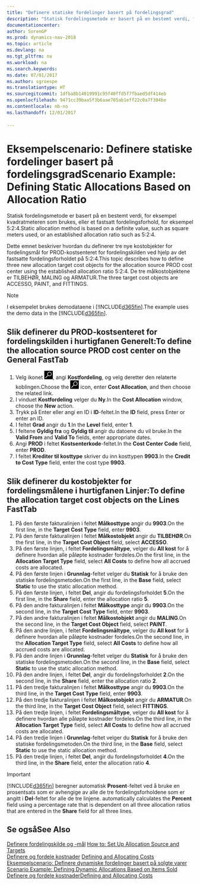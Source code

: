 ```yaml
---
title: "Definere statiske fordelinger basert på fordelingsgrad"
description: "Statisk fordelingsmetode er basert på en bestemt verdi, for eksempel kvadratmeteren som brukes, eller et fastsatt fordelingsforhold, for eksempel 5:2:4."
documentationcenter: 
author: SorenGP
ms.prod: dynamics-nav-2018
ms.topic: article
ms.devlang: na
ms.tgt_pltfrm: na
ms.workload: na
ms.search.keywords: 
ms.date: 07/01/2017
ms.author: sgroespe
ms.translationtype: HT
ms.sourcegitcommit: 1dfba8b14019991c95f40ffd5f7fbaed5df414eb
ms.openlocfilehash: 9471cc39baa5f3b6aae705ab1eff22c0a7f304be
ms.contentlocale: nb-no
ms.lasthandoff: 12/01/2017

---
```

# <a name="scenario-example-defining-static-allocations-based-on-allocation-ratio"></a><span data-ttu-id="5863a-103">Eksempelscenario: Definere statiske fordelinger basert på fordelingsgrad</span><span class="sxs-lookup"><span data-stu-id="5863a-103">Scenario Example: Defining Static Allocations Based on Allocation Ratio</span></span>
<span data-ttu-id="5863a-104">Statisk fordelingsmetode er basert på en bestemt verdi, for eksempel kvadratmeteren som brukes, eller et fastsatt fordelingsforhold, for eksempel 5:2:4.</span><span class="sxs-lookup"><span data-stu-id="5863a-104">Static allocation method is based on a definite value, such as square meters used, or an established allocation ratio such as 5:2:4.</span></span>  

<span data-ttu-id="5863a-105">Dette emnet beskriver hvordan du definerer tre nye kostobjekter for fordelingsmål for PROD-kostsenteret for fordelingskilden ved hjelp av det fastsatte fordelingsforholdet på 5:2:4.</span><span class="sxs-lookup"><span data-stu-id="5863a-105">This topic describes how to define three new allocation target cost objects for the allocation source PROD cost center using the established allocation ratio 5:2:4.</span></span> <span data-ttu-id="5863a-106">De tre målkostobjektene er TILBEHØR, MALING og ARMATUR.</span><span class="sxs-lookup"><span data-stu-id="5863a-106">The three target cost objects are ACCESSO, PAINT, and FITTINGS.</span></span>  

> [!NOTE]  
>  <span data-ttu-id="5863a-107">I eksempelet brukes demodataene i [!INCLUDE[d365fin](includes/d365fin_md.md)].</span><span class="sxs-lookup"><span data-stu-id="5863a-107">The example uses the demo data in the [!INCLUDE[d365fin](includes/d365fin_md.md)].</span></span>  

## <a name="to-define-the-allocation-source-prod-cost-center-on-the-general-fasttab"></a><span data-ttu-id="5863a-108">Slik definerer du PROD-kostsenteret for fordelingskilden i hurtigfanen Generelt:</span><span class="sxs-lookup"><span data-stu-id="5863a-108">To define the allocation source PROD cost center on the General FastTab</span></span>  

1.  <span data-ttu-id="5863a-109">Velg ikonet ![Søk etter side eller rapport](media/ui-search/search_small.png "Søk etter side eller rapport"), angi **Kostfordeling**, og velg deretter den relaterte koblingen.</span><span class="sxs-lookup"><span data-stu-id="5863a-109">Choose the ![Search for Page or Report](media/ui-search/search_small.png "Search for Page or Report icon") icon, enter **Cost Allocation**, and then choose the related link.</span></span>  
2.  <span data-ttu-id="5863a-110">I vinduet **Kostfordeling** velger du **Ny**.</span><span class="sxs-lookup"><span data-stu-id="5863a-110">In the **Cost Allocation** window, choose the **New** action.</span></span>  
3.  <span data-ttu-id="5863a-111">Trykk på Enter eller angi en ID i **ID**-feltet.</span><span class="sxs-lookup"><span data-stu-id="5863a-111">In the **ID** field, press Enter or enter an ID.</span></span>  
4.  <span data-ttu-id="5863a-112">I feltet **Grad** angir du **1**.</span><span class="sxs-lookup"><span data-stu-id="5863a-112">In the **Level** field, enter **1**.</span></span>  
5.  <span data-ttu-id="5863a-113">I feltene **Gyldig fra** og **Gyldig til** angir du datoene du vil bruke.</span><span class="sxs-lookup"><span data-stu-id="5863a-113">In the **Valid From** and **Valid To** fields, enter appropriate dates.</span></span>  
6.  <span data-ttu-id="5863a-114">Angi **PROD** i feltet **Kostsenterkode**-feltet.</span><span class="sxs-lookup"><span data-stu-id="5863a-114">In the **Cost Center Code** field, enter **PROD**.</span></span>  
7.  <span data-ttu-id="5863a-115">I feltet **Krediter til kosttype** skriver du inn kosttypen **9903**.</span><span class="sxs-lookup"><span data-stu-id="5863a-115">In the **Credit to Cost Type** field, enter the cost type **9903**.</span></span>  

## <a name="to-define-the-allocation-target-cost-objects-on-the-lines-fasttab"></a><span data-ttu-id="5863a-116">Slik definerer du kostobjekter for fordelingsmålene i hurtigfanen Linjer:</span><span class="sxs-lookup"><span data-stu-id="5863a-116">To define the allocation target cost objects on the Lines FastTab</span></span>  

1.  <span data-ttu-id="5863a-117">På den første fakturalinjen i feltet **Målkosttype** angir du **9903**.</span><span class="sxs-lookup"><span data-stu-id="5863a-117">On the first line, in the **Target Cost Type** field, enter **9903**.</span></span>  
2.  <span data-ttu-id="5863a-118">På den første fakturalinjen i feltet **Målkostobjekt** angir du **TILBEHØR**.</span><span class="sxs-lookup"><span data-stu-id="5863a-118">On the first line, in the **Target Cost Object** field, select **ACCESSO**.</span></span>  
3.  <span data-ttu-id="5863a-119">På den første linjen, i feltet **Fordelingsmåltype**, velger du **All kost** for å definere hvordan alle påløpte kostnader fordeles.</span><span class="sxs-lookup"><span data-stu-id="5863a-119">On the first line, in the **Allocation Target Type** field, select **All Costs** to define how all accrued costs are allocated.</span></span>  
4.  <span data-ttu-id="5863a-120">På den første linjen i **Grunnlag**-feltet velger du **Statisk** for å bruke den statiske fordelingsmetoden.</span><span class="sxs-lookup"><span data-stu-id="5863a-120">On the first line, in the **Base** field, select **Static** to use the static allocation method.</span></span>  
5.  <span data-ttu-id="5863a-121">På den første linjen, i feltet **Del**, angir du fordelingsforholdet **5**.</span><span class="sxs-lookup"><span data-stu-id="5863a-121">On the first line, in the **Share** field, enter the allocation ratio **5**.</span></span>  
6.  <span data-ttu-id="5863a-122">På den andre fakturalinjen i feltet **Målkosttype** angir du **9903**.</span><span class="sxs-lookup"><span data-stu-id="5863a-122">On the second line, in the **Target Cost Type** field, enter **9903**.</span></span>  
7.  <span data-ttu-id="5863a-123">På den andre fakturalinjen i feltet **Målkostobjekt** angir du **MALING**.</span><span class="sxs-lookup"><span data-stu-id="5863a-123">On the second line, in the **Target Cost Object** field, select **PAINT**.</span></span>  
8.  <span data-ttu-id="5863a-124">På den andre linjen, i feltet **Fordelingsmåltype**, velger du **All kost** for å definere hvordan alle påløpte kostnader fordeles.</span><span class="sxs-lookup"><span data-stu-id="5863a-124">On the second line, in the **Allocation Target Type** field, select **All Costs** to define how all accrued costs are allocated.</span></span>  
9. <span data-ttu-id="5863a-125">På den andre linjen i **Grunnlag**-feltet velger du **Statisk** for å bruke den statiske fordelingsmetoden.</span><span class="sxs-lookup"><span data-stu-id="5863a-125">On the second line, in the **Base** field, select **Static** to use the static allocation method.</span></span>  
10. <span data-ttu-id="5863a-126">På den andre linjen, i feltet **Del**, angir du fordelingsforholdet **2**.</span><span class="sxs-lookup"><span data-stu-id="5863a-126">On the second line, in the **Share** field, enter the allocation ratio **2**.</span></span>  
11. <span data-ttu-id="5863a-127">På den tredje fakturalinjen i feltet **Målkosttype** angir du **9903**.</span><span class="sxs-lookup"><span data-stu-id="5863a-127">On the third line, in the **Target Cost Type** field, enter **9903**.</span></span>  
12. <span data-ttu-id="5863a-128">På den tredje fakturalinjen i feltet **Målkostobjekt** angir du **ARMATUR**.</span><span class="sxs-lookup"><span data-stu-id="5863a-128">On the third line, in the **Target Cost Object** field, select **FITTINGS**.</span></span>  
13. <span data-ttu-id="5863a-129">På den tredje linjen, i feltet **Fordelingsmåltype**, velger du **All kost** for å definere hvordan alle påløpte kostnader fordeles.</span><span class="sxs-lookup"><span data-stu-id="5863a-129">On the third line, in the **Allocation Target Type** field, select **All Costs** to define how all accrued costs are allocated.</span></span>  
14. <span data-ttu-id="5863a-130">På den tredje linjen i **Grunnlag**-feltet velger du **Statisk** for å bruke den statiske fordelingsmetoden.</span><span class="sxs-lookup"><span data-stu-id="5863a-130">On the third line, in the **Base** field, select **Static** to use the static allocation method.</span></span>  
15. <span data-ttu-id="5863a-131">På den tredje linjen, i feltet **Del**, angir du fordelingsforholdet **4**.</span><span class="sxs-lookup"><span data-stu-id="5863a-131">On the third line, in the **Share** field, enter the allocation ratio **4**.</span></span>  

> [!IMPORTANT]  
>  [!INCLUDE[d365fin](includes/d365fin_md.md)]<span data-ttu-id="5863a-132"> beregner automatisk **Prosent**-feltet ved å bruke en prosentsats som er avhengige av alle de tre fordelingsforholdene som er angitt i **Del**-feltet for alle de tre linjene.</span><span class="sxs-lookup"><span data-stu-id="5863a-132"> automatically calculates the **Percent** field using a percentage rate that is dependent on all three allocation ratios that are entered in the **Share** field for all three lines.</span></span>  

## <a name="see-also"></a><span data-ttu-id="5863a-133">Se også</span><span class="sxs-lookup"><span data-stu-id="5863a-133">See Also</span></span>  
<span data-ttu-id="5863a-134">[Definere fordelingskilde og -mål](finance-how-to-set-up-allocation-source-and-targets.md) </span><span class="sxs-lookup"><span data-stu-id="5863a-134">[How to: Set Up Allocation Source and Targets](finance-how-to-set-up-allocation-source-and-targets.md) </span></span>  
<span data-ttu-id="5863a-135">[Definere og fordele kostnader](finance-define-and-allocate-costs.md) </span><span class="sxs-lookup"><span data-stu-id="5863a-135">[Defining and Allocating Costs](finance-define-and-allocate-costs.md) </span></span>  
<span data-ttu-id="5863a-136">[Eksempelscenario: Definere dynamiske fordelinger basert på solgte varer](finance-scenario-example-defining-dynamic-allocations-based-on-items-sold.md) </span><span class="sxs-lookup"><span data-stu-id="5863a-136">[Scenario Example: Defining Dynamic Allocations Based on Items Sold](finance-scenario-example-defining-dynamic-allocations-based-on-items-sold.md) </span></span>  
[<span data-ttu-id="5863a-137">Definere og fordele kostnader</span><span class="sxs-lookup"><span data-stu-id="5863a-137">Defining and Allocating Costs</span></span>](finance-define-and-allocate-costs.md)

